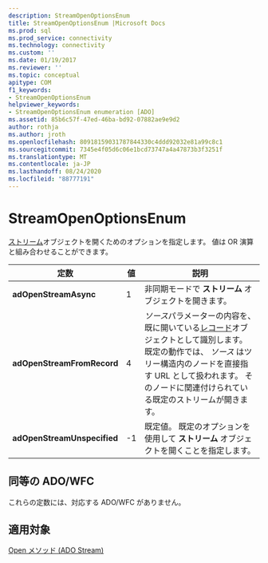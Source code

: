 ```yaml
---
description: StreamOpenOptionsEnum
title: StreamOpenOptionsEnum |Microsoft Docs
ms.prod: sql
ms.prod_service: connectivity
ms.technology: connectivity
ms.custom: ''
ms.date: 01/19/2017
ms.reviewer: ''
ms.topic: conceptual
apitype: COM
f1_keywords:
- StreamOpenOptionsEnum
helpviewer_keywords:
- StreamOpenOptionsEnum enumeration [ADO]
ms.assetid: 85b6c57f-47ed-46ba-bd92-07882ae9e9d2
author: rothja
ms.author: jroth
ms.openlocfilehash: 80918159031787844330c4ddd92032e81a99c8c1
ms.sourcegitcommit: 7345e4f05d6c06e1bcd73747a4a47873b3f3251f
ms.translationtype: MT
ms.contentlocale: ja-JP
ms.lasthandoff: 08/24/2020
ms.locfileid: "88777191"
---
```

# <a name="streamopenoptionsenum"></a>StreamOpenOptionsEnum
[ストリーム](./stream-object-ado.md)オブジェクトを開くためのオプションを指定します。 値は OR 演算と組み合わせることができます。  
  
|定数|値|説明|  
|--------------|-----------|-----------------|  
|**adOpenStreamAsync**|1|非同期モードで **ストリーム** オブジェクトを開きます。|  
|**adOpenStreamFromRecord**|4|*ソース*パラメーターの内容を、既に開いている[レコード](./record-object-ado.md)オブジェクトとして識別します。 既定の動作では、 *ソース* はツリー構造内のノードを直接指す URL として扱われます。 そのノードに関連付けられている既定のストリームが開きます。|  
|**adOpenStreamUnspecified**|-1|既定値。 既定のオプションを使用して **ストリーム** オブジェクトを開くことを指定します。|  
  
## <a name="adowfc-equivalent"></a>同等の ADO/WFC  
 これらの定数には、対応する ADO/WFC がありません。  
  
## <a name="applies-to"></a>適用対象  
 [Open メソッド (ADO Stream)](./open-method-ado-stream.md)